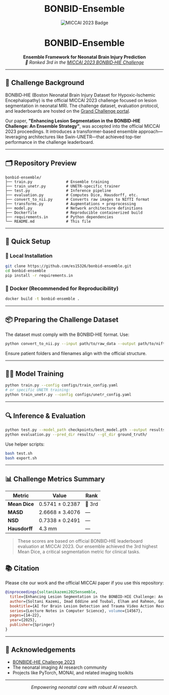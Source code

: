 <h1 align="center">BONBID-Ensemble</h1>

<p align="center">
  <img src="https://img.shields.io/badge/BONBIDE--HIE-MICCAI_2023_3rd_Place-blue" alt="MICCAI 2023 Badge"/>
</p>


<h1 align="center">BONBID‑Ensemble</h1>
<p align="center"><strong>Ensemble Framework for Neonatal Brain Injury Prediction</strong><br>
<i>🥉 Ranked 3rd in the <a href="https://bonbid-hie2023.grand-challenge.org">MICCAI 2023 BONBID‑HIE Challenge</a></i></p>

---

## 🔬 Challenge Background

BONBID‑HIE (Boston Neonatal Brain Injury Dataset for Hypoxic‑Ischemic Encephalopathy) is the official MICCAI 2023 challenge focused on lesion segmentation in neonatal MRI. The challenge dataset, evaluation protocol, and leaderboards are hosted on the [Grand Challenge portal](https://bonbid-hie2023.grand-challenge.org).

Our paper, **"Enhancing Lesion Segmentation in the BONBID‑HIE Challenge: An Ensemble Strategy"**, was accepted into the official MICCAI 2023 proceedings. It introduces a transformer-based ensemble approach—leveraging architectures like Swin-UNETR—that achieved top-tier performance in the challenge leaderboard.

---

## 🗂️ Repository Preview

```
bonbid‑ensemble/
├── train.py               # Ensemble training
├── train_unetr.py         # UNETR-specific trainer
├── test.py                # Inference pipeline
├── evaluation.py          # Computes Dice, Hausdorff, etc.
├── convert_to_nii.py      # Converts raw images to NIfTI format
├── transforms.py          # Augmentations + preprocessing
├── model.py               # Network architecture definitions
├── Dockerfile             # Reproducible containerized build
├── requirements.in        # Python dependencies
└── README.md              # This file
```

---

## 🚀 Quick Setup

### 🐍 Local Installation
```bash
git clone https://github.com/es15326/bonbid-ensemble.git
cd bonbid-ensemble
pip install -r requirements.in
```

### 🐳 Docker (Recommended for Reproducibility)
```bash
docker build -t bonbid-ensemble .
```

---

## 📦 Preparing the Challenge Dataset

The dataset must comply with the BONBID‑HIE format. Use:

```bash
python convert_to_nii.py --input path/to/raw_data --output path/to/nifti_data
```

Ensure patient folders and filenames align with the official structure.

---

## 🏋️‍♀️ Model Training

```bash
python train.py --config configs/train_config.yaml
# or specific UNETR training:
python train_unetr.py --config configs/unetr_config.yaml
```

---

## 🔍 Inference & Evaluation

```bash
python test.py --model_path checkpoints/best_model.pth --output results/
python evaluation.py --pred_dir results/ --gt_dir ground_truth/
```

Use helper scripts:

```bash
bash test.sh
bash export.sh
```

---

## 📊 Challenge Metrics Summary

| Metric         | Value               | Rank   |
|----------------|---------------------|--------|
| **Mean Dice**  | 0.5741 ± 0.2387      | 🥉 3rd |
| **MASD**       | 2.6668 ± 3.4076     | —      |
| **NSD**        | 0.7338 ± 0.2491     | —      |
| **Hausdorff**  | 4.3 mm              | —      |

> These scores are based on official BONBID‑HIE leaderboard evaluation at MICCAI 2023. Our ensemble achieved the 3rd highest Mean Dice, a critical segmentation metric for clinical tasks.

## 📚 Citation

Please cite our work and the official MICCAI paper if you use this repository:

```bibtex
@inproceedings{soltanikazemi2025ensemble,
  title={Enhancing Lesion Segmentation in the BONBID‑HIE Challenge: An Ensemble Strategy},
  author={Soltani Kazemi, Imad Eddine and Toubal, Elham and Rahmon, Gani and others},
  booktitle={AI for Brain Lesion Detection and Trauma Video Action Recognition – 1st BONBID‑HIE Lesion Segmentation Challenge at MICCAI 2023},
  series={Lecture Notes in Computer Science}, volume={14567},
  pages={14–22},
  year={2025},
  publisher={Springer}
}
```

---

## 🤝 Acknowledgements

- [BONBIDE‑HIE Challenge 2023](https://bonbid-hie2023.grand-challenge.org)
- The neonatal imaging AI research community
- Projects like PyTorch, MONAI, and related imaging toolkits

---

<p align="center"><em>Empowering neonatal care with robust AI research.</em></p>
